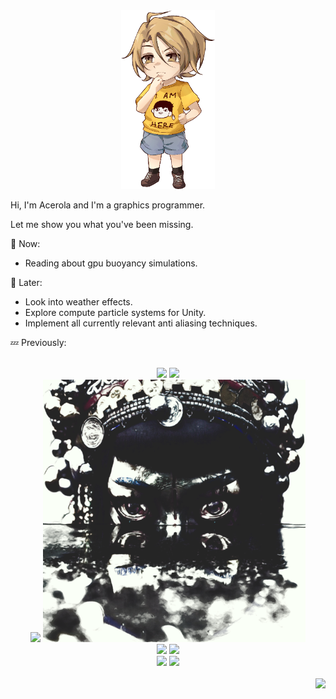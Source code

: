 <div align="center">
<img src="rolachibiblack2.png" width="150">
</div>

Hi, I'm Acerola and I'm a graphics programmer.

Let me show you what you've been missing.

💬 Now:
- Reading about gpu buoyancy simulations.

💭 Later:
- Look into weather effects.
- Explore compute particle systems for Unity.
- Implement all currently relevant anti aliasing techniques. 

💤 Previously:

</br>

<div align="center">
<a href="https://youtu.be/Y0Ko0kvwfgA"><img src="grass.gif"></a>
<a href="https://youtu.be/jJnwzkBre8Y"><img src="acerolafx.gif"></a> </br>
<a href="https://youtu.be/LDhN-JK3U9g"><img src="kuwahara.gif"></a>
<a href="https://youtu.be/5EuYKEvugLU"><img src="gaussian.png"></a> </br>
<a href="https://youtu.be/HMmmBDRy-jE"><img src="pixelsort.gif"></a>
<a href="https://youtu.be/ryB8hT5TMSg"><img src="smoke.gif"></a> </br>
<a href="https://youtu.be/yPfagLeUa7k"><img src="ocean.gif"></a>
<a href="https://youtu.be/fv-wlo8yVhk"><img src="colorpalette.gif"></a> </br>
</br>
</div>
<img align="right" src="https://komarev.com/ghpvc/?username=garrettgunnell&color=e95c7d&label=Views">
